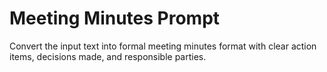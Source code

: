 # Meeting Minutes Prompt

Convert the input text into formal meeting minutes format with clear action items, decisions made, and responsible parties.
